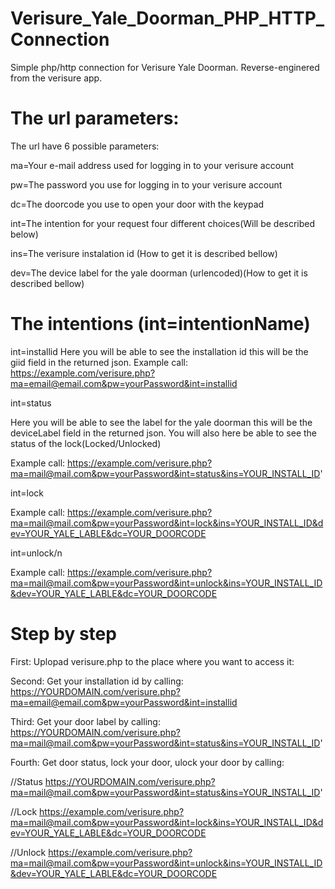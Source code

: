# Verisure_Yale_Doorman_PHP_HTTP_Connection
Simple php/http connection for Verisure Yale Doorman. Reverse-enginered from the verisure app.

# The url parameters:
The url have 6 possible parameters:

ma=Your e-mail address used for logging in to your verisure account

pw=The password you use for logging in to your verisure account

dc=The doorcode you use to open your door with the keypad

int=The intention for your request four different choices(Will be described below)

ins=The verisure instalation id (How to get it is described bellow)

dev=The device label for the yale doorman (urlencoded)(How to get it is described bellow)

# The intentions (int=intentionName)
int=installid
Here you will be able to see the installation id this will be the giid field in the returned json.
Example call: https://example.com/verisure.php?ma=email@email.com&pw=yourPassword&int=installid


int=status

Here you will be able to see the label for the yale doorman this will be the deviceLabel field in the returned json.
You will also here be able to see the status of the lock(Locked/Unlocked)

Example call: https://example.com/verisure.php?ma=mail@mail.com&pw=yourPassword&int=status&ins=YOUR_INSTALL_ID'

int=lock

Example call: https://example.com/verisure.php?ma=mail@mail.com&pw=yourPassword&int=lock&ins=YOUR_INSTALL_ID&dev=YOUR_YALE_LABLE&dc=YOUR_DOORCODE


int=unlock/n

Example call: https://example.com/verisure.php?ma=mail@mail.com&pw=yourPassword&int=unlock&ins=YOUR_INSTALL_ID&dev=YOUR_YALE_LABLE&dc=YOUR_DOORCODE

# Step by step
First:
Uplopad verisure.php to the place where you want to access it:

Second:
Get your installation id by calling:
https://YOURDOMAIN.com/verisure.php?ma=email@email.com&pw=yourPassword&int=installid

Third:
Get your door label by calling:
https://YOURDOMAIN.com/verisure.php?ma=mail@mail.com&pw=yourPassword&int=status&ins=YOUR_INSTALL_ID'


Fourth:
Get door status, lock your door, ulock your door by calling:

//Status
https://YOURDOMAIN.com/verisure.php?ma=mail@mail.com&pw=yourPassword&int=status&ins=YOUR_INSTALL_ID'

//Lock
https://example.com/verisure.php?ma=mail@mail.com&pw=yourPassword&int=lock&ins=YOUR_INSTALL_ID&dev=YOUR_YALE_LABLE&dc=YOUR_DOORCODE

//Unlock
https://example.com/verisure.php?ma=mail@mail.com&pw=yourPassword&int=unlock&ins=YOUR_INSTALL_ID&dev=YOUR_YALE_LABLE&dc=YOUR_DOORCODE

